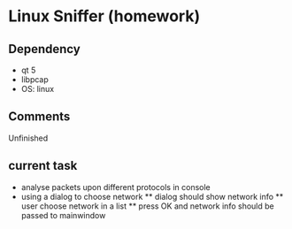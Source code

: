 # Linux Sniffer (homework)


## Dependency
* qt 5
* libpcap
* OS: linux

## Comments
Unfinished

## current task
* analyse packets upon different protocols in console
* using a dialog to choose network
** dialog should show network info
** user choose network in a list
** press OK and network info should be passed to mainwindow
